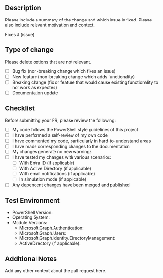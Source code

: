 ## Description
Please include a summary of the change and which issue is fixed. Please also include relevant motivation and context.

Fixes # (issue)

## Type of change
Please delete options that are not relevant.

- [ ] Bug fix (non-breaking change which fixes an issue)
- [ ] New feature (non-breaking change which adds functionality)
- [ ] Breaking change (fix or feature that would cause existing functionality to not work as expected)
- [ ] Documentation update

## Checklist
Before submitting your PR, please review the following:

- [ ] My code follows the PowerShell style guidelines of this project
- [ ] I have performed a self-review of my own code
- [ ] I have commented my code, particularly in hard-to-understand areas
- [ ] I have made corresponding changes to the documentation
- [ ] My changes generate no new warnings
- [ ] I have tested my changes with various scenarios:
  - [ ] With Entra ID (if applicable)
  - [ ] With Active Directory (if applicable)
  - [ ] With email notifications (if applicable)
  - [ ] In simulation mode (if applicable)
- [ ] Any dependent changes have been merged and published

## Test Environment
- PowerShell Version:
- Operating System:
- Module Versions:
  - Microsoft.Graph.Authentication:
  - Microsoft.Graph.Users:
  - Microsoft.Graph.Identity.DirectoryManagement:
  - ActiveDirectory (if applicable):

## Additional Notes
Add any other context about the pull request here.
